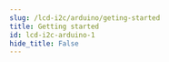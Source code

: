```yaml
---
slug: /lcd-i2c/arduino/geting-started 
title: Getting started
id: lcd-i2c-arduino-1 
hide_title: False
---
```

